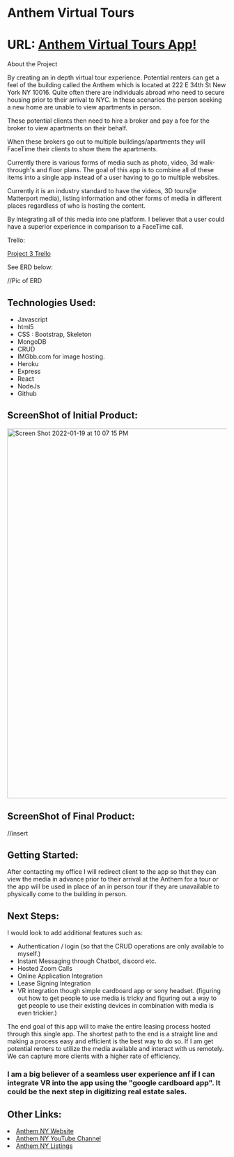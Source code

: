 <h1> Anthem Virtual Tours </h1>

<h1>
URL:  
<a href="https://virtualtoursanthemny.netlify.app/">Anthem Virtual Tours App! </a>

</h1>


About the Project

By creating an in depth virtual tour experience. Potential renters can get a feel of the building called the Anthem which is located at 222 E 34th St New York NY 10016. Quite often there are individuals abroad who need to secure housing prior to their arrival to NYC.  In these scenarios the person seeking a new home are unable to view apartments in person. 

These potential clients then need to hire a broker and pay a fee for the broker to view apartments on their behalf.

When these brokers go out to multiple buildings/apartments they will FaceTime their clients to show them the apartments.

Currently there is various forms of media such as photo, video, 3d walk-through's and floor plans. The goal of this app is to combine all of these items into a single app instead of a user having to go to multiple websites. 

Currently it is an industry standard to have the videos, 3D tours(ie Matterport media), listing information and other forms of media in different places regardless of who is hosting the content.

By integrating all of this media into one platform. I believer that a user could have a superior experience in comparison to a FaceTime call. 


Trello:

<a href="https://trello.com/invite/b/aufK4vhD/bb9236b493b4ba41d088ff228586b7d9/project-3-anthem-virtual-tours">Project 3 Trello </a>




See ERD below:


//Pic of ERD









<h2>Technologies Used: </h2>


<ul>
  
 <li> Javascript </li>
 <li> html5 </li>
 <li> CSS : Bootstrap, Skeleton </li>
 <li> MongoDB </li>
 <li> CRUD </li>
 <li> IMGbb.com for image hosting. </li>
 <li> Heroku </li>
 <li> Express </li>
 <li> React </li>
 <li> NodeJs </li>
 <li> Github </li>
  
  </ul>





<h2> ScreenShot of Initial Product: </h2>



<img width="848" alt="Screen Shot 2022-01-19 at 10 07 15 PM" src="https://user-images.githubusercontent.com/90932673/150266909-f5611dbe-457d-439d-89e1-0b2afbebbea0.png">



<h2> ScreenShot of Final Product: </h2>

//insert




<h2> Getting Started:  </h2>


After contacting my office I will redirect client to the app so that they can view the media in advance prior to their arrival at the Anthem for a tour or the app will be used in place of an in person tour if they are unavailable to physically come to the building in person. 


<h2> Next Steps: </h2>

I would look to add additional features such as: 

<ul> 
<li> Authentication / login (so that the CRUD operations are only available to myself.) </li>
<li> Instant Messaging through Chatbot, discord etc.  </li>
<li> Hosted Zoom Calls  </li>
<li> Online Application Integration  </li>
<li> Lease Signing Integration  </li>
<li> VR integration though simple cardboard app or sony headset. (figuring out how to get people to use media is tricky and figuring out a way to get people to use their existing devices in combination with media is even trickier.)  </li>

 </ul>
  
  <p>
The end goal of this app will to make the entire leasing process hosted through this single app. The shortest path to the end is a straight line and making a process easy and efficient is the best way to do so. If I am get potential renters to utilize the media available and interact with us remotely. We can capture more clients with a higher rate of efficiency. </p>

<h3><p>
I am a big believer of a seamless user experience anf if I can integrate VR into the app using the "google cardboard app". It could be the next step in digitizing real estate sales. </p></h3>


<h2>
Other Links:
</h2>



<li>  <a href="https://www.theanthemny.com/">  Anthem NY Website </a> </li>

<li>  <a href=" https://www.youtube.com/channel/UCK_NgfGzjUc4BCcn8aDuklQ ">  Anthem NY YouTube Channel</a> </li>

<li> <a href=" https://streeteasy.com/building/the-anthem"> Anthem NY Listings </a>   </li>


